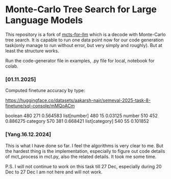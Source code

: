 # Monte-Carlo Tree Search for Large Language Models

This repository is a fork of [mcts-for-llm](https://github.com/shunzh/mcts-for-llm) which is a decode with Monte-Carlo tree search. It is capable to run one data point now for our code generation task(only manage to run without error, but very simply and roughly). But at least the structure works. 


Run the code-generator file in examples, .py file for local, notebook for colab.

### [01.11.2025]

Computed finetune accuracy by type: 

https://huggingface.co/datasets/aakarsh-nair/semeval-2025-task-8-finetune/sql-console/mMQoACm

boolean 480 271 0.564583
list[number] 480 15 0.03125
number 510 452 0.886275
category 570 381 0.668421
list[category] 540 55 0.101852

### [Yang.16.12.2024] 

This is what I have done so far. I feel the algorithms is very clear to me. But the hardest thing is the implementation, especially to figure out code details of mct_process in mct.py, also the related details. It took me some time.  

P.S. I will not continue to work on this task till 27 Dec, especially during 20 Dec to 27 Dec I am not here and will not work. 